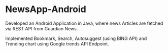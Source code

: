 # NewsApp-Android

Developed an Android Application in Java, where news Articles are fetched via REST API from Guardian News.

Implemented Bookmark, Search, Autosuggest (using BING API) and Trending chart using Google trends API Endpoint.
